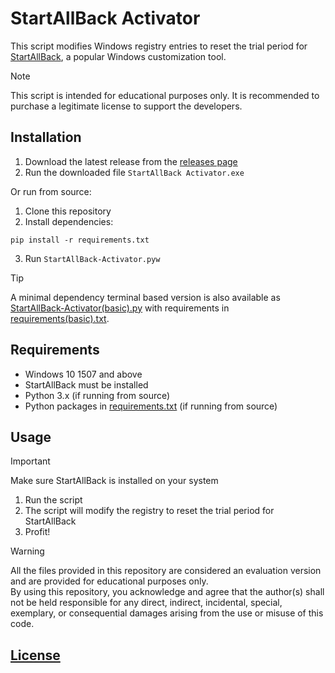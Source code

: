# StartAllBack Activator

This script modifies Windows registry entries to reset the trial period for [StartAllBack](https://www.startallback.com/), a popular Windows customization tool.

> [!NOTE]
> This script is intended for educational purposes only. It is recommended to purchase a legitimate license to support the developers.

## Installation

1. Download the latest release from the [releases page](https://github.com/singhmanasmay/startallback-activator/releases)
3. Run the downloaded file `StartAllBack Activator.exe`

Or run from source:

1. Clone this repository
2. Install dependencies:
```
pip install -r requirements.txt
```
3. Run `StartAllBack-Activator.pyw`

> [!TIP]
> A minimal dependency terminal based version is also available as [StartAllBack-Activator(basic).py](StartAllBack-Activator(basic).py) with requirements in [requirements(basic).txt](requirements(basic).txt).

## Requirements

- Windows 10 1507 and above
- StartAllBack must be installed
- Python 3.x (if running from source)
- Python packages in [requirements.txt](requirements.txt) (if running from source)

## Usage

> [!IMPORTANT]
> Make sure StartAllBack is installed on your system

1. Run the script
2. The script will modify the registry to reset the trial period for StartAllBack
3. Profit!

> [!WARNING]
> All the files provided in this repository are considered an evaluation version and are provided for educational purposes only.\
> By using this repository, you acknowledge and agree that the author(s) shall not be held responsible for any direct, indirect, incidental, special, exemplary, or consequential damages arising from the use or misuse of this code.


## [License](LICENSE)
